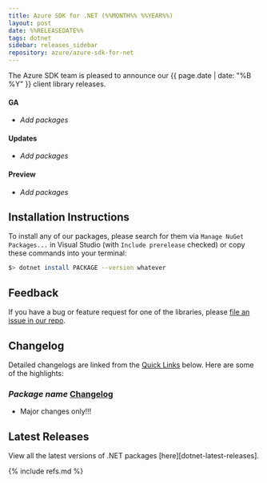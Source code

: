 ```yaml
---
title: Azure SDK for .NET (%%MONTH%% %%YEAR%%)
layout: post
date: %%RELEASEDATE%%
tags: dotnet
sidebar: releases_sidebar
repository: azure/azure-sdk-for-net
---
```


The Azure SDK team is pleased to announce our {{ page.date | date: "%B %Y" }} client library releases.

#### GA

- _Add packages_

#### Updates

- _Add packages_

#### Preview

- _Add packages_

## Installation Instructions

To install any of our packages, please search for them via `Manage NuGet Packages...` in Visual Studio (with `Include prerelease` checked) or copy these commands into your terminal:

```bash
$> dotnet install PACKAGE --version whatever
```

## Feedback

If you have a bug or feature request for one of the libraries, please [file an issue in our repo](https://github.com/Azure/azure-sdk-for-net/issues/new/choose).

## Changelog

Detailed changelogs are linked from the [Quick Links](#quick-links) below. Here are some of the highlights:

### _Package name_ [Changelog](https://github.com/Azure/azure-sdk-for-net/blob/master/sdk/LINK/CHANGELOG.md)

- Major changes only!!!

## Latest Releases

View all the latest versions of .NET packages [here][dotnet-latest-releases].

{% include refs.md %}